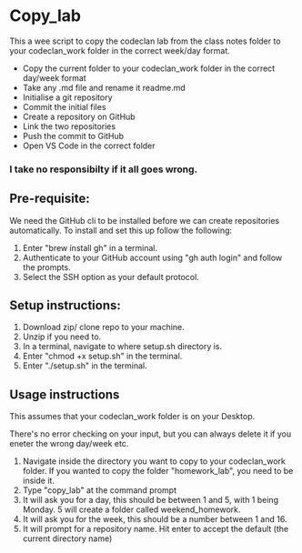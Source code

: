 # Copy_lab

This a wee script to copy the codeclan lab from the class notes folder to your codeclan_work folder in the correct week/day format.

  * Copy the current folder to your codeclan_work folder in the correct day/week format
  * Take any .md file and rename it readme.md
  * Initialise a git repository
  * Commit the initial files
  * Create a repository on GitHub
  * Link the two repositories
  * Push the commit to GitHub
  * Open VS Code in the correct folder

### I take no responsibilty if it all goes wrong.

## Pre-requisite:

We need the GitHub cli to be installed before we can create repositories automatically. To install and set this up follow the following:
1. Enter "brew install gh" in a terminal.
2. Authenticate to your GitHub account using "gh auth login" and follow the prompts.
3. Select the SSH option as your default protocol.

## Setup instructions:

1. Download zip/ clone repo to your machine.
2. Unzip if you need to.
3. In a terminal, navigate to where setup.sh directory is.
4. Enter "chmod +x setup.sh" in the terminal.
5. Enter "./setup.sh" in the terminal.

## Usage instructions

This assumes that your codeclan_work folder is on your Desktop.

There's no error checking on your input, but you can always delete it if you eneter the wrong day/week etc.

1.  Navigate inside the directory you want to copy to your codeclan_work folder.  If you wanted to copy the folder "homework_lab", you need to be inside it.
2. Type "copy_lab" at the command prompt
3. It will ask you for a day, this should be between 1 and 5, with 1 being Monday. 5 will create a folder called weekend_homework.
4. It will ask you for the week, this should be a number between 1 and 16.
5. It will prompt for a repository name. Hit enter to accept the default (the current directory name)
